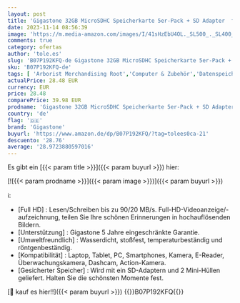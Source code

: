 ```yaml
---
layout: post
title: 'Gigastone 32GB MicroSDHC Speicherkarte 5er-Pack + SD Adapter  für Action-Kamera  GoPro  Drohne und Tablet  Lesegeschwindigkeit bis zu 90MB/s  Full HD-Videoaufnahme  Micro SD Karte UHS-I Klasse 10 U1'
date: 2023-11-14 08:56:39
image: 'https://m.media-amazon.com/images/I/41sHzEbU4OL._SL500_._SL400_.jpg'
comments: true
category: ofertas
author: 'tole.es'
slug: 'B07P192KFQ-de Gigastone 32GB MicroSDHC Speicherkarte 5er-Pack + SD...'
sku: 'B07P192KFQ-de'
tags: [ 'Arborist Merchandising Root','Computer & Zubehör','Datenspeicher','Externe Datenspeicher','IT-Zubehör','Mengenrabatte auf ausgewählte Produkte','Micro SD Speicherkarten','Self Service','Special Features Stores','Speicherkarten','Stores','e26659c6-d1cd-45cb-800b-2f9b432b8572_0','e26659c6-d1cd-45cb-800b-2f9b432b8572_8801','gigastone','🇩🇪', ]
actualPrice: 28.48 EUR
currency: EUR
price: 28.48
comparePrice: 39.98 EUR
prodname: 'Gigastone 32GB MicroSDHC Speicherkarte 5er-Pack + SD Adapter  für Action-Kamera  GoPro  Drohne und Tablet  Lesegeschwindigkeit bis zu 90MB/s  Full HD-Videoaufnahme  Micro SD Karte UHS-I Klasse 10 U1'
country: 'de'
flag: '🇩🇪'
brand: 'Gigastone'
buyurl: 'https://www.amazon.de/dp/B07P192KFQ/?tag=tolees0ca-21'
descuento: '28.76'
average: '28.9723880597016'
---
```


Es gibt ein [{{< param title >}}]({{< param buyurl >}}) hier:

[![{{< param prodname >}}]({{< param image >}})]({{< param buyurl >}})

ℹ️:

- [Full HD] : Lesen/Schreiben bis zu 90/20 MB/s. Full-HD-Videoanzeige/-aufzeichnung, teilen Sie Ihre schönen Erinnerungen in hochauflösenden Bildern.
- [Unterstützung] : Gigastone 5 Jahre eingeschränkte Garantie.
- [Umweltfreundlich] : Wasserdicht, stoßfest, temperaturbeständig und röntgenbeständig.
- [Kompatibilität] : Laptop, Tablet, PC, Smartphones, Kamera, E-Reader, Überwachungskamera, Dashcam, Action-Kamera.
- [Gesicherter Speicher] : Wird mit ein SD-Adaptern und 2 Mini-Hüllen geliefert. Halten Sie die schönsten Momente fest.

[🛒 kauf es hier!!]({{< param buyurl >}})
{{<world>}}B07P192KFQ{{</world>}}
